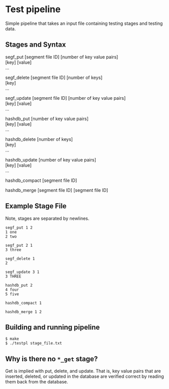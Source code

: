 # Test pipeline
Simple pipeline that takes an input file containing testing stages and testing data.

## Stages and Syntax
segf_put \[segment file ID] \[number of key value pairs]<br>
\[key] \[value]<br>
...<br>

segf_delete \[segment file ID] \[number of keys\]<br>
\[key]<br>
...<br>

segf_update \[segment file ID] \[number of key value pairs]<br>
\[key] \[value]<br>
...<br>

hashdb_put \[number of key value pairs]<br>
\[key] \[value]<br>
...<br>

hashdb_delete \[number of keys]<br>
\[key]<br>
...<br>

hashdb_update \[number of key value pairs]<br>
\[key] \[value]<br>
...<br>

hashdb_compact \[segment file ID]<br>

hashdb_merge \[segment file ID] \[segment file ID]<br>

## Example Stage File
Note, stages are separated by newlines.
```
segf_put 1 2
1 one
2 two

segf_put 2 1
3 three

segf_delete 1
2

segf_update 3 1
3 THREE

hashdb_put 2
4 four
5 five

hashdb_compact 1

hashdb_merge 1 2
```

## Building and running pipeline
```
$ make
$ ./testpl stage_file.txt
```

## Why is there no ```*_get``` stage?
Get is implied with put, delete, and update. That is, key value pairs that are inserted, deleted, or updated in the database are verified correct by reading them back from the database.











